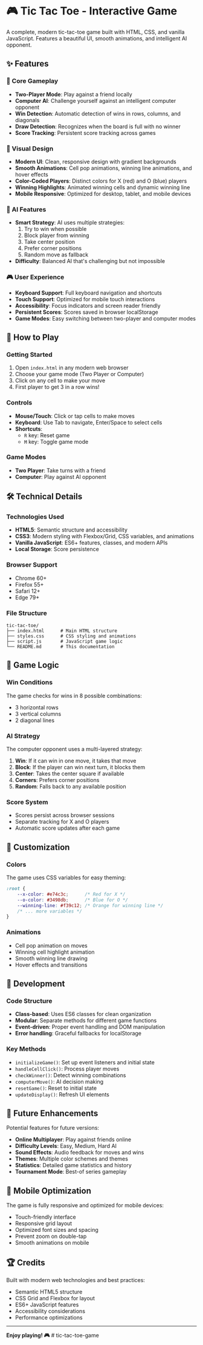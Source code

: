 # 🎮 Tic Tac Toe - Interactive Game

A complete, modern tic-tac-toe game built with HTML, CSS, and vanilla JavaScript. Features a beautiful UI, smooth animations, and intelligent AI opponent.

## ✨ Features

### 🎯 Core Gameplay
- **Two-Player Mode**: Play against a friend locally
- **Computer AI**: Challenge yourself against an intelligent computer opponent
- **Win Detection**: Automatic detection of wins in rows, columns, and diagonals
- **Draw Detection**: Recognizes when the board is full with no winner
- **Score Tracking**: Persistent score tracking across games

### 🎨 Visual Design
- **Modern UI**: Clean, responsive design with gradient backgrounds
- **Smooth Animations**: Cell pop animations, winning line animations, and hover effects
- **Color-Coded Players**: Distinct colors for X (red) and O (blue) players
- **Winning Highlights**: Animated winning cells and dynamic winning line
- **Mobile Responsive**: Optimized for desktop, tablet, and mobile devices

### 🤖 AI Features
- **Smart Strategy**: AI uses multiple strategies:
  1. Try to win when possible
  2. Block player from winning
  3. Take center position
  4. Prefer corner positions
  5. Random move as fallback
- **Difficulty**: Balanced AI that's challenging but not impossible

### 🎮 User Experience
- **Keyboard Support**: Full keyboard navigation and shortcuts
- **Touch Support**: Optimized for mobile touch interactions
- **Accessibility**: Focus indicators and screen reader friendly
- **Persistent Scores**: Scores saved in browser localStorage
- **Game Modes**: Easy switching between two-player and computer modes

## 🚀 How to Play

### Getting Started
1. Open `index.html` in any modern web browser
2. Choose your game mode (Two Player or Computer)
3. Click on any cell to make your move
4. First player to get 3 in a row wins!

### Controls
- **Mouse/Touch**: Click or tap cells to make moves
- **Keyboard**: Use Tab to navigate, Enter/Space to select cells
- **Shortcuts**:
  - `R` key: Reset game
  - `M` key: Toggle game mode

### Game Modes
- **Two Player**: Take turns with a friend
- **Computer**: Play against AI opponent

## 🛠️ Technical Details

### Technologies Used
- **HTML5**: Semantic structure and accessibility
- **CSS3**: Modern styling with Flexbox/Grid, CSS variables, and animations
- **Vanilla JavaScript**: ES6+ features, classes, and modern APIs
- **Local Storage**: Score persistence

### Browser Support
- Chrome 60+
- Firefox 55+
- Safari 12+
- Edge 79+

### File Structure
```
tic-tac-toe/
├── index.html      # Main HTML structure
├── styles.css      # CSS styling and animations
├── script.js       # JavaScript game logic
└── README.md       # This documentation
```

## 🎯 Game Logic

### Win Conditions
The game checks for wins in 8 possible combinations:
- 3 horizontal rows
- 3 vertical columns  
- 2 diagonal lines

### AI Strategy
The computer opponent uses a multi-layered strategy:
1. **Win**: If it can win in one move, it takes that move
2. **Block**: If the player can win next turn, it blocks them
3. **Center**: Takes the center square if available
4. **Corners**: Prefers corner positions
5. **Random**: Falls back to any available position

### Score System
- Scores persist across browser sessions
- Separate tracking for X and O players
- Automatic score updates after each game

## 🎨 Customization

### Colors
The game uses CSS variables for easy theming:
```css
:root {
    --x-color: #e74c3c;      /* Red for X */
    --o-color: #3498db;      /* Blue for O */
    --winning-line: #f39c12; /* Orange for winning line */
    /* ... more variables */
}
```

### Animations
- Cell pop animation on moves
- Winning cell highlight animation
- Smooth winning line drawing
- Hover effects and transitions

## 🔧 Development

### Code Structure
- **Class-based**: Uses ES6 classes for clean organization
- **Modular**: Separate methods for different game functions
- **Event-driven**: Proper event handling and DOM manipulation
- **Error handling**: Graceful fallbacks for localStorage

### Key Methods
- `initializeGame()`: Set up event listeners and initial state
- `handleCellClick()`: Process player moves
- `checkWinner()`: Detect winning combinations
- `computerMove()`: AI decision making
- `resetGame()`: Reset to initial state
- `updateDisplay()`: Refresh UI elements

## 🎉 Future Enhancements

Potential features for future versions:
- **Online Multiplayer**: Play against friends online
- **Difficulty Levels**: Easy, Medium, Hard AI
- **Sound Effects**: Audio feedback for moves and wins
- **Themes**: Multiple color schemes and themes
- **Statistics**: Detailed game statistics and history
- **Tournament Mode**: Best-of series gameplay

## 📱 Mobile Optimization

The game is fully responsive and optimized for mobile devices:
- Touch-friendly interface
- Responsive grid layout
- Optimized font sizes and spacing
- Prevent zoom on double-tap
- Smooth animations on mobile

## 🏆 Credits

Built with modern web technologies and best practices:
- Semantic HTML5 structure
- CSS Grid and Flexbox for layout
- ES6+ JavaScript features
- Accessibility considerations
- Performance optimizations

---

**Enjoy playing! 🎮**
#   t i c - t a c - t o e - g a m e  
 